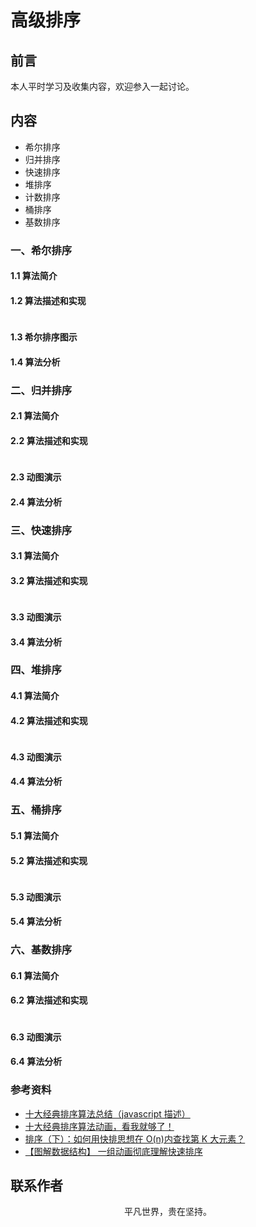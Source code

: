 # 高级排序

## 前言

本人平时学习及收集内容，欢迎参入一起讨论。

## 内容

- 希尔排序
- 归并排序
- 快速排序
- 堆排序
- 计数排序
- 桶排序
- 基数排序

### 一、希尔排序

#### 1.1 算法简介

#### 1.2 算法描述和实现

```

```

#### 1.3 希尔排序图示

#### 1.4 算法分析

### 二、归并排序

#### 2.1 算法简介

#### 2.2 算法描述和实现

```

```

#### 2.3 动图演示

#### 2.4 算法分析

### 三、快速排序

#### 3.1 算法简介

#### 3.2 算法描述和实现

```

```

#### 3.3 动图演示

#### 3.4 算法分析

### 四、堆排序

#### 4.1 算法简介

#### 4.2 算法描述和实现

```

```

#### 4.3 动图演示

#### 4.4 算法分析

### 五、桶排序

#### 5.1 算法简介

#### 5.2 算法描述和实现

```

```

#### 5.3 动图演示

#### 5.4 算法分析

### 六、基数排序

#### 6.1 算法简介

#### 6.2 算法描述和实现

```

```

#### 6.3 动图演示

#### 6.4 算法分析

### 参考资料

- [十大经典排序算法总结（javascript 描述）](https://blog.damonare.cn/2016/12/20/%E5%8D%81%E5%A4%A7%E7%BB%8F%E5%85%B8%E6%8E%92%E5%BA%8F%E7%AE%97%E6%B3%95%E6%80%BB%E7%BB%93%EF%BC%88javascript%E6%8F%8F%E8%BF%B0%EF%BC%89/)
- [十大经典排序算法动画，看我就够了！](https://mp.weixin.qq.com/s/vn3KiV-ez79FmbZ36SX9lg)
- [排序（下）：如何用快排思想在 O(n)内查找第 K 大元素？](https://time.geekbang.org/column/article/41913)
- [【图解数据结构】 一组动画彻底理解快速排序](https://mp.weixin.qq.com/s/3GOOMguWaNaY1MvRBKYACQ)

## 联系作者

<div align="center">
    <p>
        平凡世界，贵在坚持。
    </p>
    <img :src="$withBase('/about/contact.png')" />
</div>
